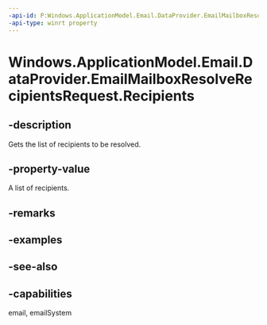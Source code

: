 ```yaml
---
-api-id: P:Windows.ApplicationModel.Email.DataProvider.EmailMailboxResolveRecipientsRequest.Recipients
-api-type: winrt property
---
```


<!-- Property syntax
public Windows.Foundation.Collections.IVectorView<string> Recipients { get; }
-->

# Windows.ApplicationModel.Email.DataProvider.EmailMailboxResolveRecipientsRequest.Recipients

## -description
Gets the list of recipients to be resolved.

## -property-value
A list of recipients.

## -remarks

## -examples

## -see-also

## -capabilities
email, emailSystem
